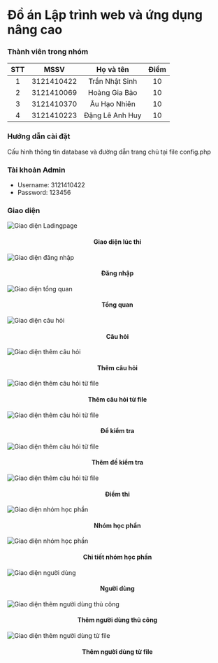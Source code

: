 # Đồ án Lập trình web và ứng dụng nâng cao

### Thành viên trong nhóm

| STT |    MSSV    | Họ và tên         | Điểm  |
| :-: | :--------: | :---------------: | :---: | 
|  1  | 3121410422 | Trần Nhật Sinh    | 10    | 
|  2  | 3121410069 | Hoàng Gia Bảo     | 10    |
|  3  | 3121410370 | Âu Hạo Nhiên      | 10    |
|  4  | 3121410223 | Đặng Lê Anh Huy   | 10    |

### Hướng dẫn cài đặt

Cấu hình thông tin database và đường dẫn trang chủ tại file config.php

### Tài khoản Admin

- Username: 3121410422
- Password: 123456

### Giao diện

![Giao diện Ladingpage](./img/thi.jpeg)

<h4 align="center">Giao diện lúc thi</h4>

![Giao diện đăng nhập](./img/login.jpeg)

<h4 align="center">Đăng nhập</h4>

![Giao diện tổng quan](./img/tongquan.jpeg)

<h4 align="center">Tổng quan</h4>

![Giao diện câu hỏi](./img/cauhoi.jpeg)

<h4 align="center">Câu hỏi</h4>

![Giao diện thêm câu hỏi](./img/themcauhoi.jpeg)

<h4 align="center">Thêm câu hỏi</h4>

![Giao diện thêm câu hỏi từ file](./img/themcauhoitufile.jpeg)

<h4 align="center">Thêm câu hỏi từ file</h4>

![Giao diện thêm câu hỏi từ file](./img/dekiemtra.jpeg)

<h4 align="center">Đề kiểm tra</h4>

![Giao diện thêm câu hỏi từ file](./img/themdekiemtra.jpeg)

<h4 align="center">Thêm đề kiểm tra</h4>

![Giao diện thêm câu hỏi từ file](./img/diemthi.jpeg)

<h4 align="center">Điểm thi</h4>

![Giao diện nhóm học phần](./img/diemthi.jpeg)

<h4 align="center">Nhóm học phần</h4>

![Giao diện nhóm học phần](./img/chitietnhomhocphan.jpeg)

<h4 align="center">Chi tiết nhóm học phần</h4>

![Giao diện người dùng](./img/nguoidung.jpeg)

<h4 align="center">Người dùng</h4>

![Giao diện thêm người dùng thủ công](./img/themnguoidungthucong.jpeg)

<h4 align="center">Thêm người dùng thủ công</h4>

![Giao diện thêm người dùng từ file](./img/themnguoidungtufile.jpeg)

<h4 align="center">Thêm người dùng từ file</h4>
